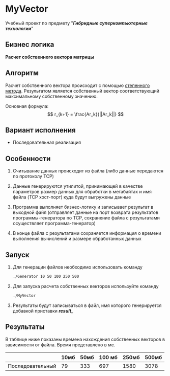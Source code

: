 # MyVector

Учебный проект по предмету "***Гибридные суперкомпьютерные технологии***"

## Бизнес логика

**Расчет собственного вектора матрицы**

## Алгоритм

Расчет собственного вектора происходит с помощью [степенного метода](https://ru.wikipedia.org/wiki/%D0%A1%D1%82%D0%B5%D0%BF%D0%B5%D0%BD%D0%BD%D0%BE%D0%B9_%D0%BC%D0%B5%D1%82%D0%BE%D0%B4). Результатом является собственный вектор соответствующий максимальному собственному значению.

Основная формула: $$ r_{k+1} = \frac{Ar_k}{||Ar_k||} $$

## Вариант исполнения

* Последовательная реализация

## Особенности

1. Считывание данных происходит из файла (либо данные передаются по протоколу TCP)

2. Данные генерируются утилитой, принимающей в качестве параметров размер данных для обработки в мегабайтах и имя файла (TCP хост-порт) куда будут выгружены данные

3. Программа выполняет бизнес-логику и записывает результат в выходной файл (отправляет данные на порт возврата результатов программы-генератора по TCP, сохранение файла с результатами осуществляет программа-генератор)

4. В конце файла с результатами сохраняется информация о времени выполнения вычислений и размере обработанных данных

## Запуск

1. Для генерации файлов необходимо использовать команду 
   
   ```bash
   ./Generator 10 50 100 250 500
   ```

2. Для запуска расчета собственных векторов используйте команду
   
   ```bash
   ./MyVector
   ```

3. Результаты будут записываться в файл, имя которого генерируется добавкой приставки ***result_***

## Результаты

В таблице ниже показаны времена нахождения собственных векторов в зависимости от файла. Время представлено в мс.

|                  | 10мб | 50мб | 100 мб | 250мб | 500мб |
| ---------------- | ---- | ---- | ------ | ----- | ----- |
| Последовательный | 79   | 333  | 697    | 1580  | 3078  |
